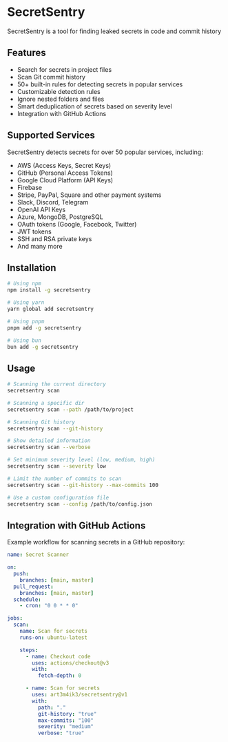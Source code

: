 # SecretSentry

SecretSentry is a tool for finding leaked secrets in code and commit history

## Features

- Search for secrets in project files
- Scan Git commit history
- 50+ built-in rules for detecting secrets in popular services
- Customizable detection rules
- Ignore nested folders and files
- Smart deduplication of secrets based on severity level
- Integration with GitHub Actions

## Supported Services

SecretSentry detects secrets for over 50 popular services, including:

- AWS (Access Keys, Secret Keys)
- GitHub (Personal Access Tokens)
- Google Cloud Platform (API Keys)
- Firebase
- Stripe, PayPal, Square and other payment systems
- Slack, Discord, Telegram
- OpenAI API Keys
- Azure, MongoDB, PostgreSQL
- OAuth tokens (Google, Facebook, Twitter)
- JWT tokens
- SSH and RSA private keys
- And many more

## Installation

```bash
# Using npm
npm install -g secretsentry

# Using yarn
yarn global add secretsentry

# Using pnpm
pnpm add -g secretsentry

# Using bun
bun add -g secretsentry
```

## Usage

```bash
# Scanning the current directory
secretsentry scan

# Scanning a specific dir
secretsentry scan --path /path/to/project

# Scanning Git history
secretsentry scan --git-history

# Show detailed information
secretsentry scan --verbose

# Set minimum severity level (low, medium, high)
secretsentry scan --severity low

# Limit the number of commits to scan
secretsentry scan --git-history --max-commits 100

# Use a custom configuration file
secretsentry scan --config /path/to/config.json
```

## Integration with GitHub Actions

Example workflow for scanning secrets in a GitHub repository:

```yaml
name: Secret Scanner

on:
  push:
    branches: [main, master]
  pull_request:
    branches: [main, master]
  schedule:
    - cron: "0 0 * * 0"

jobs:
  scan:
    name: Scan for secrets
    runs-on: ubuntu-latest

    steps:
      - name: Checkout code
        uses: actions/checkout@v3
        with:
          fetch-depth: 0

      - name: Scan for secrets
        uses: art3m4ik3/secretsentry@v1
        with:
          path: "."
          git-history: "true"
          max-commits: "100"
          severity: "medium"
          verbose: "true"
```
